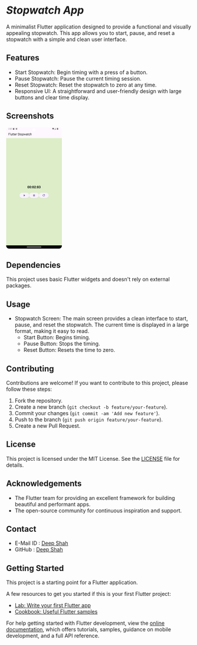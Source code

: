 # ***Stopwatch App***

A minimalist Flutter application designed to provide a functional and visually appealing stopwatch. This app allows you to start, pause, and reset a stopwatch with a simple and clean user interface.

## Features

- Start Stopwatch: Begin timing with a press of a button.
- Pause Stopwatch: Pause the current timing session.
- Reset Stopwatch: Reset the stopwatch to zero at any time.
- Responsive UI: A straightforward and user-friendly design with large buttons and clear time display.

## Screenshots

<img src="assets/Stopwatch_Application_Screenshot.png" width="30%" alt="Stopwatch Application" />

## Dependencies

This project uses basic Flutter widgets and doesn't rely on external packages.

## Usage

- Stopwatch Screen: The main screen provides a clean interface to start, pause, and reset the stopwatch. The current time is displayed in a large format, making it easy to read.
  - Start Button: Begins timing.
  - Pause Button: Stops the timing.
  - Reset Button: Resets the time to zero.
 
## Contributing

Contributions are welcome! If you want to contribute to this project, please follow these steps:
1. Fork the repository.
2. Create a new branch (`git checkout -b feature/your-feature`).
3. Commit your changes (`git commit -am 'Add new feature'`).
4. Push to the branch (`git push origin feature/your-feature`).
5. Create a new Pull Request.

## License

This project is licensed under the MIT License. See the [LICENSE](https://github.com/DeepShah1406/SCT_AD_3/blob/master/LICENSE) file for details.

## Acknowledgements

- The Flutter team for providing an excellent framework for building beautiful and performant apps.
- The open-source community for continuous inspiration and support.

## Contact

- E-Mail ID : [Deep Shah](mailto:shahdeep1406@gmail.com)
- GitHub : [Deep Shah](https://github.com/DeepShah1406)

## Getting Started

This project is a starting point for a Flutter application.

A few resources to get you started if this is your first Flutter project:

- [Lab: Write your first Flutter app](https://docs.flutter.dev/get-started/codelab)
- [Cookbook: Useful Flutter samples](https://docs.flutter.dev/cookbook)

For help getting started with Flutter development, view the
[online documentation](https://docs.flutter.dev/), which offers tutorials,
samples, guidance on mobile development, and a full API reference.
